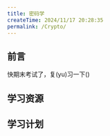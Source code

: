 ```yaml
---
title: 密码学
createTime: 2024/11/17 20:28:35
permalink: /Crypto/
---
```


## 前言

快期末考试了，复(yu)习一下()

## 学习资源

## 学习计划